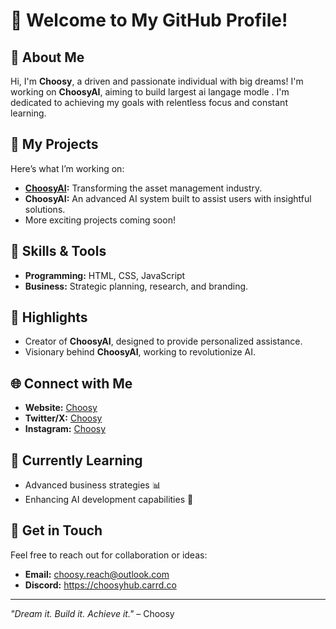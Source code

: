 # 👋 Welcome to My GitHub Profile!

## 🚀 About Me
Hi, I'm **Choosy**, a driven and passionate individual with big dreams! I'm working on **ChoosyAI**, aiming to build largest ai langage modle . I'm dedicated to achieving my goals with relentless focus and constant learning.

## 💼 My Projects
Here’s what I’m working on:
- **[ChoosyAI](https://choosyimperium.blogspot.com/p/choosyai.html):** Transforming the asset management industry.
- **ChoosyAI:** An advanced AI system built to assist users with insightful solutions.
- More exciting projects coming soon!

## 🌟 Skills & Tools
- **Programming:** HTML, CSS, JavaScript
- **Business:** Strategic planning, research, and branding.

## 📌 Highlights
- Creator of **ChoosyAI**, designed to provide personalized assistance.
- Visionary behind **ChoosyAI**, working to revolutionize AI.

## 🌐 Connect with Me
- **Website:**     [Choosy](https://choosymedia.carrd.co)
- **Twitter/X:**   [Choosy](https://x.com/choosyxyz)
- **Instagram:**   [Choosy](https://www.instagram.com/choosy.xyz)

## 🌱 Currently Learning
- Advanced business strategies 📊
- Enhancing AI development capabilities 🤖

## 📧 Get in Touch
Feel free to reach out for collaboration or ideas:
- **Email:** choosy.reach@outlook.com 
- **Discord:** https://choosyhub.carrd.co

---

_"Dream it. Build it. Achieve it."_ – Choosy

